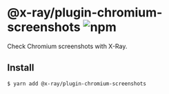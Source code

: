 # @x-ray/plugin-chromium-screenshots ![npm](https://flat.badgen.net/npm/v/@x-ray/plugin-chromium-screenshots)

Check Chromium screenshots with X-Ray.

## Install

```sh
$ yarn add @x-ray/plugin-chromium-screenshots
```
